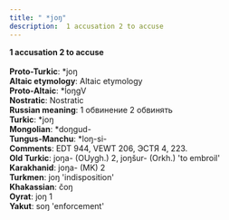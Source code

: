 ```yaml
---
title: " *joŋ"
description:  1 accusation 2 to accuse
---
```

<strong> 1 accusation 2 to accuse</strong><br><br>
<strong>Proto-Turkic</strong>:  *joŋ<br>
<strong>Altaic etymology</strong>:  Altaic etymology<br>
<strong> Proto-Altaic</strong>:  *ĺoŋgV<br>
<strong>Nostratic</strong>:  Nostratic<br>
<strong>Russian meaning</strong>:  1 обвинение 2 обвинять<br>
<strong>Turkic</strong>:  *joŋ<br>
<strong>Mongolian</strong>:  *doŋgud-<br>
<strong>Tungus-Manchu</strong>:  *loŋ-si-<br>
<strong>Comments</strong>:  EDT 944, VEWT 206, ЭСТЯ 4, 223.<br>
<strong>Old Turkic</strong>:  joŋa- (OUygh.) 2, joŋšur- (Orkh.) 'to embroil'<br>
<strong>Karakhanid</strong>:  joŋa- (MK) 2<br>
<strong>Turkmen</strong>:  joŋ 'indisposition'<br>
<strong>Khakassian</strong>:  čoŋ<br>
<strong>Oyrat</strong>:  joŋ 1<br>
<strong>Yakut</strong>:  soŋ 'enforcement'<br>


